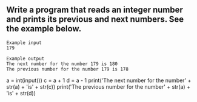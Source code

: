 ##  Write a program that reads an integer number and prints its previous and next numbers. See the example below.

```
Example input
179

Example output
The next number for the number 179 is 180
The previous number for the number 179 is 178

```

a = int(input())
c = a + 1
d = a - 1
print('The next number for the number' + str(a) + 'is' + str(c))
print('The previous number for the number' + str(a) + 'is' + str(d))
